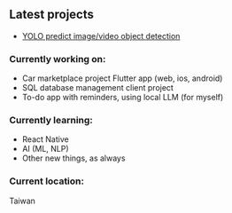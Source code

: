 ## Latest projects
- [YOLO predict image/video object detection](https://yolo-predict-tester.vercel.app)

### Currently working on:
- Car marketplace project Flutter app (web, ios, android)
- SQL database management client project
- To-do app with reminders, using local LLM (for myself)

### Currently learning:
- React Native
- AI (ML, NLP)
- Other new things, as always

### Current location:
Taiwan

<!--
**legitlex/legitlex** is a ✨ _special_ ✨ repository because its `README.md` (this file) appears on your GitHub profile.

Here are some ideas to get you started:

- 🔭 I’m currently working on ...
- 🌱 I’m currently learning ...
- 👯 I’m looking to collaborate on ...
- 🤔 I’m looking for help with ...
- 💬 Ask me about ...
- 📫 How to reach me: ...
- ⚡ Fun fact: ...
-->
